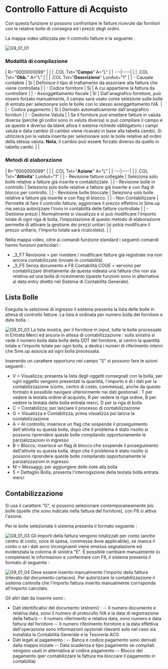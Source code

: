 # Controllo Fatture di Acquisto
Con questa funzione si possono confrontare le fatture ricevute dai fornitori con le relative bolle di consegna ed i prezzi degli ordini.

La mappa video utilizzata per il controllo fatture è la seguente : 

![G9_01_01](http://localhost:3000/immagini/MBDOC_OGG-P_G9CF60/G9_01_01.png)
### Modalità di compilazione

|  R="0000000099" |
| 
| .COL Txt="**Campo**"  A="L" |
| ---|----|
| 
| .COL Txt="**Obb.**"  A="L" |
| 
| .COL Txt="**Descrizione**" LunAut="1" |
| - Causale contabile | Si | Definisce il tipo di trattamento da associare alla fattura che viene controllata |
| - Codice fornitore | Si |  A cui appartiene la fattura da controllare |
| - Assoggettamento fiscale | Si | Dall'anagrafico fornitore, può essere forzato manualmente, il campo sarà usato come selezione sulle bolle di entrata per selezionare solo le bolle con lo stesso assoggettamento IVA. |
| - Codice pagamento | Si | Derivato automaticamente dall'anagrafico fornitori |
| - Gestione Valuta |  | Se il fornitore può emettere fatture in valuta diversa (perché gli ordini sono in valuta diversa) si può compilare il campo e se questo è diverso da blank allora il sistema richiede obbligatorio i campi valuta e data cambio (il cambio viene ricavato in base alla tabella cambi). Si utilizzerà poi la valuta inserita per selezionare solo le bolle relative ad ordini della stessa valuta.  **Nota**, il cambio può essere forzato diverso da quello in tabella cambi. |
| 


### Metodi di elaborazione

|  R="0000000099" |
| 
| .COL Txt="**Azione**" A="L" |
| ---|----|
| 
| .COL  Txt="**Attività**" LunAut="1" |
| - Revisione fatture collegate | Seleziona solo bolle relative a fatture già inserite e contabilizzate. |
| - Revisione bolle in controllo | Seleziona solo bolle relative a fatture già inserite e con flag di blocco per controllo. |
| - Revisione bolle bloccate | Seleziona solo bolle relative a fatture già inserite e con flag di blocco. |
| - Non Contabilizzare | Permette di fare il controllo fatture, aggiornare il prezzo effettivo in Sme.up ma senza autorizzare l'invio in contabilità delle fatture controllate |
| - Gestione prezzi | Normalmente si visualizza e si può modificare l'importo totale di ogni riga di bolla, l'impostazione di questo metodo di elaborazione permette di attivare la gestione dei prezzi unitari (si potrà modificare il prezzo unitario, l'importo totale sarà ricalcolato). |
| 


Nella mappa video, oltre ai comandi funzione standard i seguenti comandi hanno funzioni particolari : 

- _3_F7 Revisione = per rivedere / modificare fatture già registrate ma non ancora contabilizzate (inviate in contabilità)
- _3_F5 Senza documento  e F8 Contabilità COGE = servono per contabilizzare direttamente da questa videata una fattura che non sia relativa  ad una bolla di ricevimento (queste funzioni sono in alternativa al data entry diretto nel Sistema di Contabilità Generale).


## Lista Bolle
Eseguita la selezione di ingresso il sistema presenta la lista delle bolle in attesa di controllo fatture. La lista è ordinata per numero bolla del fornitore e data bolla. : 

![G9_01_02](http://localhost:3000/immagini/MBDOC_OGG-P_G9CF60/G9_01_02.png)
La lista mostra, per il fornitore in input, tutte le bolle processate in Entrata Merci ed ancora in attesa di contabilizzazione :  sulla sinistra si vede il numero bolla data bolla della DDT del fornitore, al centro la quantità totale e l'importo totale per ogni bolla, a destra i numeri di riferimento interni che Sme.up associa ad ogni bolla processata.

Inserendo un carattere opportuno nel campo "S" si possono fare le azioni seguenti : 

- V = Visualizza; presenta la lista degli oggetti consegnati con la bolla, per ogni oggetto vengono presentati la quantità, l'importo e di i dati per la contabilizzazione (conto, centro di costo, commessa), anche da questo formato è possibile navigare ulteriormente nei dati gestionali :  T per vedere la testata ordine di acquisto, R per vedere la riga ordine, B per vedere la testata della bolla entrata merci, D per la riga di bolla.
- C = Contabilizza; per lanciare il processo di contabilizzazione
- G = Visualizza e Contabilizza; prima visualizza poi lancia la contabilizzazione
- A = Al controllo; inserisce un flag che sospende il proseguimento dell'attività su questa bolla, dopo che il problema è stato risolto si possono riprendere queste bolle compilando opportunamente le parzializzazioni in ingresso
- B = Blocco; inserisce un flag di blocco che sospende il proseguimento dell'attività su questa bolla, dopo che il problema è stato risolto si possono riprendere queste bolle compilando opportunamente le parzializzazioni in ingresso
- M = Messaggi; per aggiungere delle note alla bolla
- 5 = Dettaglio Bolla; presenta l'interrogazione della testata bolla entrata merci


## Contabilizzazione
Si usa il carattere "G", si possono selezionare contemporaneamente più bolle (quelle che sono indicate nella fattura del fornitore), con F6 si attiva l'azione.

Per le bolle selezionate il sistema presenta il formato seguente : 

![G9_01_03](http://localhost:3000/immagini/MBDOC_OGG-P_G9CF60/G9_01_03.png)
Gli importi della fattura vengono totalizzati per conto (anche centro di costo, voce di spesa, commessa dove applicabile), se manca il conto o se i dati sono incongruenti viene emessa segnalazione ed evidenziata la colonna di sinistra "E".
È possibile cambiare manualmente (o completare) le informazioni e confermare con F6, il sistema presenta il formato di seguente : 

![G9_01_04](http://localhost:3000/immagini/MBDOC_OGG-P_G9CF60/G9_01_04.png)
Deve essere inserito manualmente l'importo della fattura (rilevato dal documento cartaceo).
Per autorizzare la contabilizzazione il sistema controlla che l'importo fattura inserito manualmente corrisponda all'importo calcolato.

Gli altri dati da inserire sono : 

- Dati identificativi del documento (estremi) : 
-- Il numero documento e relativa data, sono il numero di protocollo IVA e la data di registrazione della fattura
-- Il numero riferimento e relativa data, sono numero e data fattura del fornitore
-- Il numero riferimento fornitore e la data effettiva dell'operazione sono informazioni opzionali rilevanti solo nel caso sia installata la Contabilità Generale e la Tesoreria ACG
- Dati legati al pagamento : 
-- Banca e codice pagamento sono derivati dalla mappa iniziale
-- Data scadenza e tipo pagamento se compilati vengono usati in alternativa al codice pagamento
-- Blocco del pagamento (per contabilizzare la fattura ma bloccare il pagamento in contabilità)

